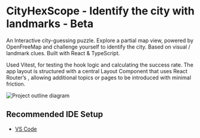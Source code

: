 # CityHexScope - Identify the city with landmarks - Beta
An Interactive city-guessing puzzle. Explore a partial map view, powered by OpenFreeMap and challenge yourself to identify the city. Based on visual / landmark clues. Built with React & TypeScript.

Used Vitest, for testing the hook logic and calculating the success rate. The app layout is structured with a central Layout Component that uses React Router’s <Outlet />, allowing additional topics or pages to be introduced with minimal friction.

![Project outline diagram](https://saharahex.uk/wp-content/uploads/2025/06/cityhexscope.png)

## Recommended IDE Setup

- [VS Code](https://code.visualstudio.com/)
